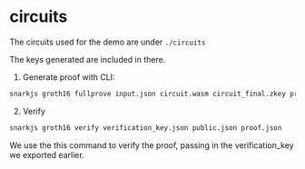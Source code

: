 # circuits

The circuits used for the demo are under `./circuits`

The keys generated are included in there. 

1. Generate proof with CLI:
```bash
snarkjs groth16 fullprove input.json circuit.wasm circuit_final.zkey proof.json public.json
```

2. Verify
```bash
snarkjs groth16 verify verification_key.json public.json proof.json

```
We use the this command to verify the proof, passing in the verification_key we exported earlier.

